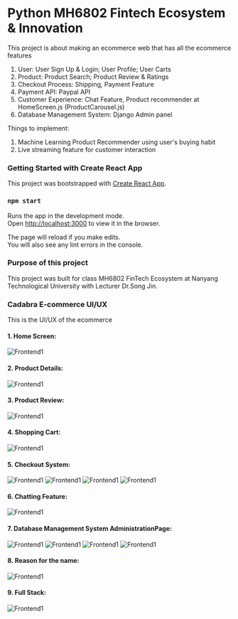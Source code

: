 # Python MH6802 Fintech Ecosystem & Innovation
This project is about making an ecommerce web that has all the ecommerce features

1. User: User Sign Up & Login; User Profile; User Carts
2. Product: Product Search; Product Review & Ratings
3. Checkout Process: Shipping, Payment Feature
4. Payment API: Paypal API
5. Customer Experience: Chat Feature, Product recommender at HomeScreen.js (ProductCarousel.js)
6. Database Management System: Django Admin panel

Things to implement: 
1. Machine Learning Product Recommender using user's buying habit
2. Live streaming feature for customer interaction


### Getting Started with Create React App

This project was bootstrapped with [Create React App](https://github.com/facebook/create-react-app).

### `npm start`

Runs the app in the development mode.\
Open [http://localhost:3000](http://localhost:3000) to view it in the browser.

The page will reload if you make edits.\
You will also see any lint errors in the console.

### Purpose of this project
This project was built for class MH6802 FinTech Ecosystem at Nanyang Technological University with Lecturer Dr.Song Jin. 

### Cadabra E-commerce UI/UX
This is the UI/UX of the ecommerce
#### 1. Home Screen:
![Frontend1](./resources/images/image1.png)
#### 2. Product Details:
![Frontend1](./resources/images/image2.png)
#### 3. Product Review:
![Frontend1](./resources/images/image3.png)
#### 4. Shopping Cart:
![Frontend1](./resources/images/image4.png)
#### 5. Checkout System:
![Frontend1](./resources/images/image5.png)
![Frontend1](./resources/images/image7.png)
![Frontend1](./resources/images/image8.png)
![Frontend1](./resources/images/image9.png)
#### 6. Chatting Feature:
![Frontend1](./resources/images/image10.png)
#### 7. Database Management System AdministrationPage:
![Frontend1](./resources/images/image11.png)
![Frontend1](./resources/images/image12.png)
![Frontend1](./resources/images/image13.png)
![Frontend1](./resources/images/image14.png)
#### 8. Reason for the name:
![Frontend1](./resources/images/image15.png)
#### 9. Full Stack:
![Frontend1](./resources/images/image16.png)